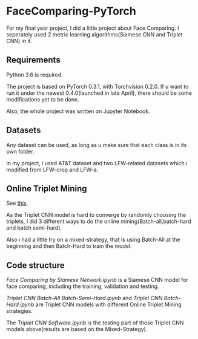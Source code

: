# FaceComparing-PyTorch
For my final year project, I did a little project about Face Comparing. I seperately used 2 metric learning algorithms(Siamese CNN and Triplet CNN) in it. 

## Requirements
Python 3.6 is required.

The project is based on PyTorch 0.3.1, with Torchvision 0.2.0. If u want to run it under the newest 0.4.0(launched in late April), there should be some modifications yet to be done.   

Also, the whole project was written on Jupyter Notebook.  

## Datasets
Any dataset can be used, as long as u make sure that each class is in its own folder. 

In my project, i used AT&T dataset and two LFW-related datasets which i modified from LFW-crop and LFW-a.

## Online Triplet Mining
See [this](https://omoindrot.github.io/triplet-loss#batch-hard-strategy).

As the Triplet CNN model is hard to converge by randomly choosing the triplets, I did 3 different ways to do the online mining(Batch-all,batch-hard and batch semi-hard).

Also i had a little try on a mixed-strategy, that is using Batch-All at the beginning and then Batch-Hard to train the model.

## Code structure
*Face Comparing by Siamese Network.ipynb* is a Siamese CNN model for face comparing, including the training, validation and testing.

*Triplet CNN Batch-All Batch-Semi-Hard.ipynb* and *Triplet CNN Batch-Hard.ipynb* are Triplet CNN models with different Online Triplet Mining strategies.

The *Triplet CNN Software.ipynb* is the testing part of those Triplet CNN models above(results are based on the Mixed-Strategy). 
